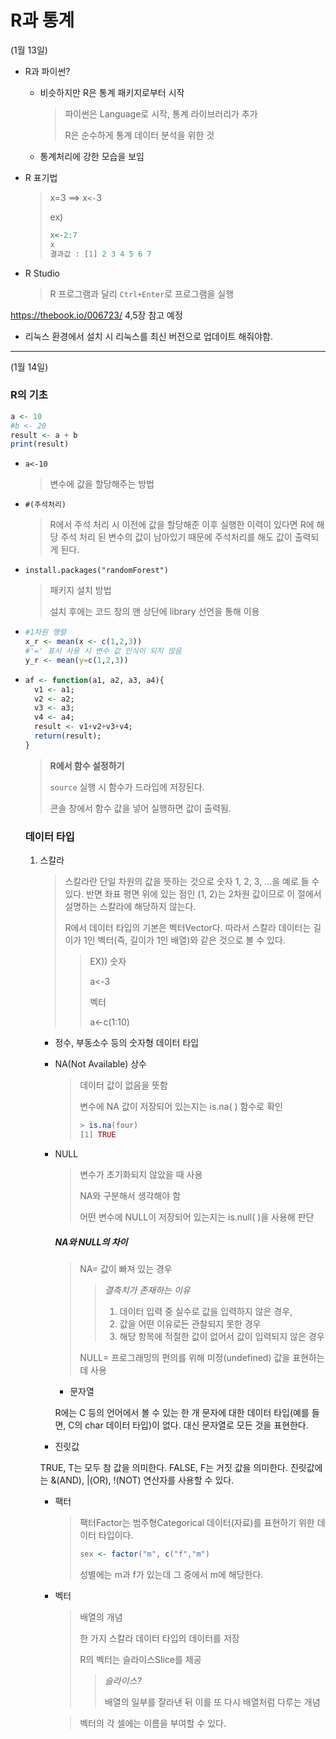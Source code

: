 # R과 통계

(1월 13일)

- R과 파이썬?

  - 비슷하지만 R은 통계 패키지로부터 시작

    > 파이썬은 Language로 시작, 통계 라이브러리가 추가
    >
    > R은 순수하게 통계 데이터 분석을 위한 것

  - 통계처리에 강한 모습을 보임

- R 표기법

  > x=3 ==> x`<-`3
  >
  > ex)
  >
  > ```R
  > x<-2:7
  > x
  > 결과값 : [1] 2 3 4 5 6 7
  > ```

- R Studio

  > R 프로그램과 달리 `Ctrl+Enter`로 프로그램을 실행

https://thebook.io/006723/ 4,5장 참고 예정

- 리눅스 환경에서 설치 시 리눅스를 최신 버전으로 업데이트 해줘야함.

***

(1월 14일)

### R의 기초

```R
a <- 10
#b <- 20
result <- a + b
print(result)
```

- `a<-10`

  > 변수에 값을 할당해주는 방법

- `#(주석처리)`

  > R에서 주석 처리 시 이전에 값을 할당해준 이후 실행한 이력이 있다면 R에 해당 주석 처리 된 변수의 값이 남아있기 때문에 주석처리를 해도 값이 출력되게 된다. 

- `install.packages("randomForest")`

  > 패키지 설치 방법
  >
  > 설치 후에는 코드 창의 맨 상단에 library 선언을 통해 이용

- ```R
  #1차원 행렬
  x_r <- mean(x <- c(1,2,3))
  #'=' 표시 사용 시 변수 값 인식이 되지 않음
  y_r <- mean(y=c(1,2,3))
  ```

- ```R
  af <- function(a1, a2, a3, a4){
    v1 <- a1;
    v2 <- a2;
    v3 <- a3;
    v4 <- a4;
    result <- v1+v2+v3+v4;
    return(result);
  }
  ```

  > **R에서 함수 설정하기**
  >
  > `source` 실행 시 함수가 드라입에 저장된다. 
  >
  > 콘솔 창에서 함수 값을 넣어 실행하면 값이 출력됨.

  

  ### 데이터 타입

  1. 스칼라

     > 스칼라란 단일 차원의 값을 뜻하는 것으로 숫자 1, 2, 3, …을 예로 들 수 있다. 반면 좌표 평면 위에 있는 점인 (1, 2)는 2차원 값이므로 이 절에서 설명하는 스칼라에 해당하지 않는다.
     >
     > R에서 데이터 타입의 기본은 벡터Vector다. 따라서 스칼라 데이터는 길이가 1인 벡터(즉, 길이가 1인 배열)와 같은 것으로 볼 수 있다.
     >
     > > EX)) 숫자
     > >
     > > a<-3
     > >
     > > 벡터
     > >
     > > a<-c(1:10)

     - 정수, 부동소수 등의 숫자형 데이터 타입

     - NA(Not Available) 상수

       > 데이터 값이 없음을 뜻함
       >
       > 변수에 NA 값이 저장되어 있는지는 is.na( ) 함수로 확인
       >
       > ```R
       > > is.na(four)
       > [1] TRUE
       > ```

     - NULL 

       > 변수가 초기화되지 않았을 때 사용
       >
       >  NA와 구분해서 생각해야 함 
       >
       > 어떤 변수에 NULL이 저장되어 있는지는 is.null( )을 사용해 판단

       ##### NA와 NULL의 차이

       > NA= 값이 빠져 있는 경우
       >
       > > *결측치가 존재하는 이유*
       > >
       > > 1. 데이터 입력 중 실수로 값을 입력하지 않은 경우, 
       > > 2. 값을 어떤 이유로든 관찰되지 못한 경우
       > > 3. 해당 항목에 적절한 값이 없어서 값이 입력되지 않은 경우
       >
       > NULL= 프로그래밍의 편의를 위해 미정(undefined) 값을 표현하는 데 사용

       - 문자열

       R에는 C 등의 언어에서 볼 수 있는 한 개 문자에 대한 데이터 타입(예를 들면, C의 char 데이터 타입)이 없다. 대신 문자열로 모든 것을 표현한다.

     - 진릿값

     TRUE, T는 모두 참 값을 의미한다. FALSE, F는 거짓 값을 의미한다. 진릿값에는 &(AND), |(OR), !(NOT) 연산자를 사용할 수 있다.

     - 팩터

       > 팩터Factor는 범주형Categorical 데이터(자료)를 표현하기 위한 데이터 타입이다.
       >
       > ```R
       > sex <- factor("m", c("f","m")
       > ```
       >
       > 성별에는 m과 f가 있는데 그 중에서 m에 해당한다.

     - 벡터

       > 배열의 개념
       >
       > 한 가지 스칼라 데이터 타입의 데이터를 저장
       >
       > R의 벡터는 슬라이스Slice를 제공
       >
       > > *슬라이스?*
       > >
       > > 배열의 일부를 잘라낸 뒤 이를 또 다시 배열처럼 다루는 개념

       > 벡터의 각 셀에는 이름을 부여할 수 있다. 

